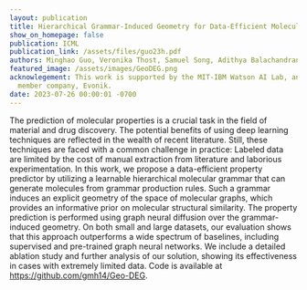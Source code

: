 ```yaml
---
layout: publication
title: Hierarchical Grammar-Induced Geometry for Data-Efficient Molecular Property Prediction
show_on_homepage: false
publication: ICML
publication_link: /assets/files/guo23h.pdf
authors: Minghao Guo, Veronika Thost, Samuel Song, Adithya Balachandran, Payel Das, Jie Chen, Wojciech Matusik
featured_image: /assets/images/GeoDEG.png
acknowlegement: This work is supported by the MIT-IBM Watson AI Lab, and its
  member company, Evonik.
date: 2023-07-26 00:00:01 -0700
---
```

The prediction of molecular properties is a crucial task in the field of material and drug discovery. The potential benefits of using deep learning techniques are reflected in the wealth of recent literature. Still, these techniques are faced with a common challenge in practice: Labeled data are limited by the cost of manual extraction from literature and laborious experimentation. In this work, we propose a data-efficient property predictor by utilizing a learnable hierarchical molecular grammar that can generate molecules from grammar production rules. Such a grammar induces an explicit geometry of the space of molecular graphs, which provides an informative prior on molecular structural similarity. The property prediction is performed using graph neural diffusion over the grammar-induced geometry. On both small and large datasets, our evaluation shows that this approach outperforms a wide spectrum of baselines, including supervised and pre-trained graph neural networks. We include a detailed ablation study and further analysis of our solution, showing its effectiveness in cases with extremely limited data. Code is available at https://github.com/gmh14/Geo-DEG.